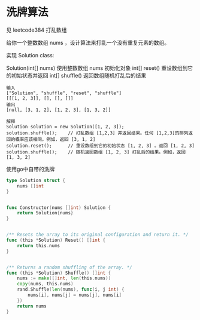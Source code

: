 # 洗牌算法

见 leetcode384 打乱数组

给你一个整数数组 nums ，设计算法来打乱一个没有重复元素的数组。

实现 Solution class:

Solution(int[] nums) 使用整数数组 nums 初始化对象
int[] reset() 重设数组到它的初始状态并返回
int[] shuffle() 返回数组随机打乱后的结果

```
输入
["Solution", "shuffle", "reset", "shuffle"]
[[[1, 2, 3]], [], [], []]
输出
[null, [3, 1, 2], [1, 2, 3], [1, 3, 2]]

解释
Solution solution = new Solution([1, 2, 3]);
solution.shuffle();    // 打乱数组 [1,2,3] 并返回结果。任何 [1,2,3]的排列返回的概率应该相同。例如，返回 [3, 1, 2]
solution.reset();      // 重设数组到它的初始状态 [1, 2, 3] 。返回 [1, 2, 3]
solution.shuffle();    // 随机返回数组 [1, 2, 3] 打乱后的结果。例如，返回 [1, 3, 2]
```

使用go中自带的洗牌

```go
type Solution struct {
	nums []int
}


func Constructor(nums []int) Solution {
	return Solution{nums}
}


/** Resets the array to its original configuration and return it. */
func (this *Solution) Reset() []int {
	return this.nums
}


/** Returns a random shuffling of the array. */
func (this *Solution) Shuffle() []int {
	nums := make([]int, len(this.nums))
	copy(nums, this.nums)
	rand.Shuffle(len(nums), func(i, j int) {
		nums[i], nums[j] = nums[j], nums[i]
	})
	return nums
}
```



